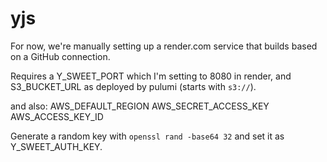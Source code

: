 # yjs

For now, we're manually setting up a render.com service that builds based on
a GitHub connection.

Requires a Y_SWEET_PORT which I'm setting to 8080 in render, and S3_BUCKET_URL as deployed by pulumi
(starts with `s3://`).

and also:
AWS_DEFAULT_REGION
AWS_SECRET_ACCESS_KEY
AWS_ACCESS_KEY_ID

Generate a random key with `openssl rand -base64 32` and set it as
Y_SWEET_AUTH_KEY.
